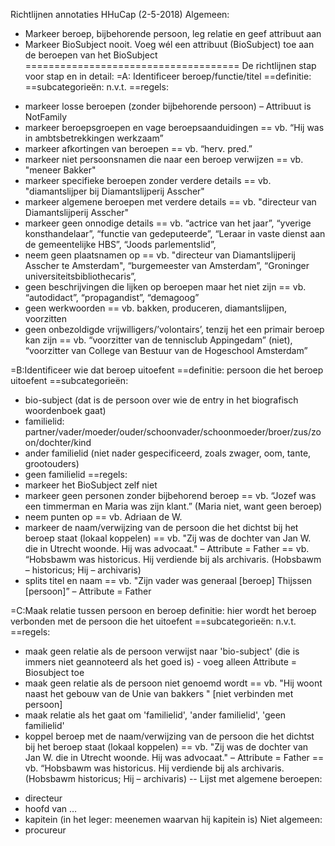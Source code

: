 Richtlijnen annotaties HHuCap (2-5-2018)
Algemeen:
- Markeer beroep, bijbehorende persoon, leg relatie en geef attribuut aan
- Markeer BioSubject nooit. Voeg wél een attribuut (BioSubject) toe aan de beroepen van het BioSubject
=====================================
De richtlijnen stap voor stap en in detail:
=A: Identificeer beroep/functie/titel
==definitie:
==subcategorieën: n.v.t.
==regels:
* markeer losse beroepen (zonder bijbehorende persoon) – Attribuut is NotFamily
* markeer beroepsgroepen en vage beroepsaanduidingen
== vb. “Hij was in ambtsbetrekkingen werkzaam”
* markeer afkortingen van beroepen
== vb. “herv. pred.”
* markeer niet persoonsnamen die naar een beroep verwijzen
== vb. "meneer Bakker"
* markeer specifieke beroepen zonder verdere details
== vb. "diamantslijper bij Diamantslijperij Asscher"
* markeer algemene beroepen met verdere details
== vb. "directeur van Diamantslijperij Asscher"
* markeer geen onnodige details
== vb. “actrice van het jaar”, “yverige konsthandelaar”, “functie van gedeputeerde”, “Leraar in vaste dienst aan de gemeentelijke HBS”, “Joods parlementslid”,
* neem geen plaatsnamen op
== vb. "directeur van Diamantslijperij Asscher te Amsterdam", “burgemeester van Amsterdam”, “Groninger universiteitsbibliothecaris”,
* geen beschrijvingen die lijken op beroepen maar het niet zijn
== vb. “autodidact”, “propagandist”, “demagoog”
* geen werkwoorden
== vb. bakken, produceren, diamantslijpen, voorzitten
* geen onbezoldigde vrijwilligers/’volontairs’, tenzij het een primair beroep kan zijn
== vb. “voorzitter van de tennisclub Appingedam” (niet), “voorzitter van College van Bestuur van de Hogeschool Amsterdam”

=B:Identificeer wie dat beroep uitoefent
==definitie: persoon die het beroep uitoefent
==subcategorieën:
* bio-subject (dat is de persoon over wie de entry in het biografisch woordenboek gaat)
* familielid: partner/vader/moeder/ouder/schoonvader/schoonmoeder/broer/zus/zoon/dochter/kind
* ander familielid (niet nader gespecificeerd, zoals zwager, oom, tante, grootouders)
* geen familielid
==regels:
* markeer het BioSubject zelf niet
* markeer geen personen zonder bijbehorend beroep
== vb. “Jozef was een timmerman en Maria was zijn klant.” (Maria niet, want geen beroep)
* neem punten op
== vb. Adriaan de W.
* markeer de naam/verwijzing van de persoon die het dichtst bij het beroep staat (lokaal koppelen)
== vb. "Zij was de dochter van Jan W. die in Utrecht woonde. Hij was advocaat." – Attribute = Father
== vb. “Hobsbawm was historicus. Hij verdiende bij als archivaris. (Hobsbawm – historicus; Hij – archivaris)
* splits titel en naam
== vb. "Zijn vader was generaal [beroep] Thijssen [persoon]” – Attribute = Father

=C:Maak relatie tussen persoon en beroep
definitie: hier wordt het beroep verbonden met de persoon die het uitoefent
==subcategorieën: n.v.t.
==regels:
* maak geen relatie als de persoon verwijst naar 'bio-subject' (die is immers niet geannoteerd als het goed is) - voeg alleen Attribute = Biosubject toe
* maak geen relatie als de persoon niet genoemd wordt
== vb.  "Hij woont naast het gebouw van de Unie van bakkers " [niet verbinden met persoon]
* maak relatie als het gaat om 'familielid', 'ander familielid', 'geen familielid'
* koppel beroep met de naam/verwijzing van de persoon die het dichtst bij het beroep staat (lokaal koppelen)
== vb. "Zij was de dochter van Jan W. die in Utrecht woonde. Hij was advocaat." – Attribute = Father
== vb. “Hobsbawm was historicus. Hij verdiende bij als archivaris. (Hobsbawm historicus; Hij – archivaris)
--
Lijst met algemene beroepen:
-	directeur
-	hoofd van …
-	kapitein (in het leger: meenemen waarvan hij kapitein is)
Niet algemeen:
-	procureur
